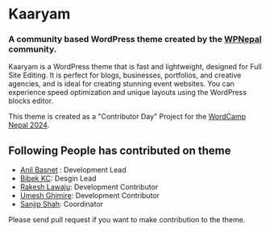 # Kaaryam

### A community based WordPress theme created by the [WPNepal](https://wpnepal.com/) community.

Kaaryam is a WordPress theme that is fast and lightweight, designed for Full Site Editing. It is perfect for blogs, businesses, portfolios, and creative agencies, and is ideal for creating stunning event websites. You can experience speed optimization and unique layouts using the WordPress blocks editor.

This theme is created as a "Contributor Day" Project for the [WordCamp Nepal 2024](https://nepal.wordcamp.org/2024/).

## Following People has contributed on theme

- [Anil Basnet](https://anilbasnet.net/) : Development Lead
- [Bibek KC](https://bibekkc.com.np/): Desgin Lead
- [Rakesh Lawaju](https://racase.com.np/): Development Contributor 
- [Umesh Ghimire](https://umeshghimire.com.np/): Development Contributor 
- [Sanjip Shah](https://twitter.com/sanjipshah): Coordinator

Please send pull request if you want to make contribution to the theme.